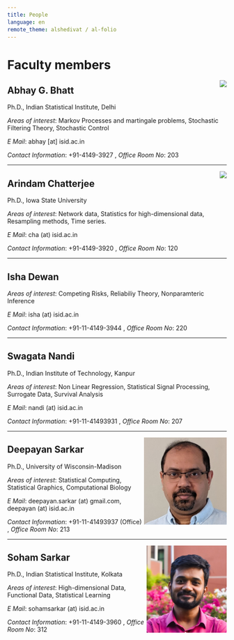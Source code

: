 ```yaml
---
title: People
language: en
remote_theme: alshedivat / al-folio
---
```


# Faculty members

<img class="fphoto" style="float:right; max-height:200px;" src="photos/faculty/abhay.jpg" />

## Abhay G. Bhatt

Ph.D., Indian Statistical Institute, Delhi

_Areas of interest_: Markov Processes and martingale problems,
Stochastic Filtering Theory, Stochastic Control

_E Mail_: abhay [at] isid.ac.in

_Contact Information_: +91-4149-3927 , _Office Room No_: 203

* * *

<img class="fphoto" style="float:right; max-height:200px;" src="photos/faculty/Arindam_Chatterjee.jpg" />

## Arindam Chatterjee

Ph.D., Iowa State University

_Areas of interest_: Network data, Statistics for high-dimensional data, Resampling methods, Time series.

_E Mail_: cha (at) isid.ac.in

_Contact Information_: +91-4149-3920 , _Office Room No_: 120


* * *

## Isha Dewan

_Areas of interest_: Competing Risks, Reliabiliy Theory, Nonparamteric Inference

_E Mail_: isha (at) isid.ac.in

_Contact Information_: +91-11-4149-3944 , _Office Room No_: 220

* * *

## Swagata Nandi

Ph.D., Indian Institute of Technology, Kanpur

_Areas of interest_: Non Linear Regression, Statistical Signal Processing, Surrogate Data, Survival Analysis

_E Mail_: nandi (at) isid.ac.in

_Contact Information_: +91-11-41493931 , _Office Room No_: 207


* * *

<img class="fphoto" style="float:right; max-height:200px;" src="photos/faculty/deepayan-sarkar.jpg" />

## Deepayan Sarkar

Ph.D., University of Wisconsin-Madison

_Areas of interest_: Statistical Computing, Statistical Graphics, Computational Biology

_E Mail_: deepayan.sarkar (at) gmail.com, deepayan (at) isid.ac.in

_Contact Information_: +91-11-41493937 (Office) , _Office Room No_: 213

* * *

<img class="fphoto" style="float:right; max-height:200px;" src="photos/faculty/soham-sarkar.jpg" />

## Soham Sarkar

Ph.D., Indian Statistical Institute, Kolkata

_Areas of interest_: High-dimensional Data, Functional Data, Statistical Learning

_E Mail_: sohamsarkar (at) isid.ac.in

_Contact Information_: +91-11-4149-3960 , _Office Room No_: 312 

